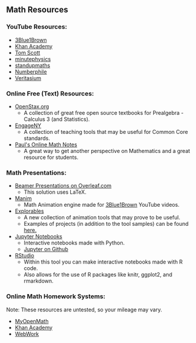 ## Math Resources

### YouTube Resources:

 - [3Blue1Brown](https://youtube.com/3blue1brown)
 - [Khan Academy](https://khanacademy.org)
 - [Tom Scott](https://www.youtube.com/channel/UCBa659QWEk1AI4Tg--mrJ2A)
 - [minutephysics](https://youtube.com/minutephysics)
 - [standupmaths](https://youtube.com/standupmaths)
 - [Numberphile](https://youtube.com/Numberphile)
 - [Veritasium](https://youtube.com/Veritasium)

### Online Free (Text) Resources:

 - [OpenStax.org](https://openstax.org/subjects/math)
	 - A collection of great free open source textbooks for Prealgebra - Calculus 3 (and Statistics). 
 - [EngageNY](https://www.engageny.org/common-core-curriculum)
	 - A collection of teaching tools that may be useful for Common Core standards.
 - [Paul's Online Math Notes](http://tutorial.math.lamar.edu/)
	 - A great way to get another perspective on Mathematics and a great resource for students.

### Math Presentations:

 - [Beamer Presentations on Overleaf.com](https://www.overleaf.com/gallery/tagged/presentation)
	 - This solution uses LaTeX.
 - [Manim](https://github.com/3b1b/manim)
	 - Math Animation engine made for [3Blue1Brown](https://youtube.com/3blue1brown) YouTube videos.
 - [Explorables](http://explorabl.es/tools/)
	 - A new collection of animation tools that may prove to be useful.
	 - Examples of projects (in addition to the tool samples) can be found [here.](http://explorabl.es/)
 - [Jupyter Notebooks](http://jupyter.readthedocs.io/en/latest/)
	 - Interactive notebooks made with Python.
	 - [Jupyter on Github](https://github.com/jupyter/jupyter)
 - [RStudio](https://www.rstudio.com/)
	 - Within this tool you can make interactive notebooks made with R code.
	 - Also allows for the use of R packages like knitr, ggplot2, and rmarkdown.

### Online Math Homework Systems:
Note: These resources are untested, so your mileage may vary.

 - [MyOpenMath](https://www.myopenmath.com/) 
 - [Khan Academy](https://khanacademy.org)
 - [WebWork](https://github.com/openwebwork/webwork2)
